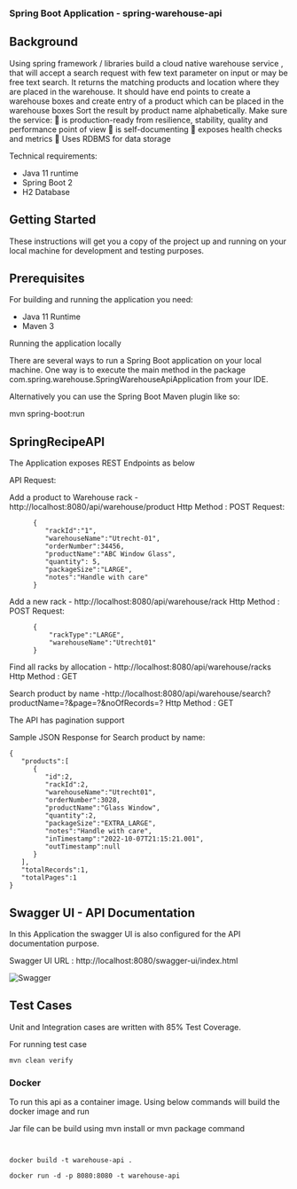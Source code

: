 ### Spring Boot Application - spring-warehouse-api

## Background
Using spring framework / libraries build a cloud native warehouse service , that will accept a
search request with few text parameter on input or may be free text search. It returns the
matching products and location where they are placed in the warehouse.
It should have end points to create a warehouse boxes and create entry of a product which can
be placed in the warehouse boxes
Sort the result by product name alphabetically.
Make sure the service:
 is production-ready from resilience, stability, quality and performance point of view
 is self-documenting
 exposes health checks and metrics
 Uses RDBMS for data storage

Technical requirements:

- Java 11 runtime
- Spring Boot 2
- H2 Database


## Getting Started
These instructions will get you a copy of the project up and running on your local machine for development and testing purposes.

## Prerequisites
For building and running the application you need:

- Java 11 Runtime
- Maven 3

Running the application locally

There are several ways to run a Spring Boot application on your local machine. One way is to execute the main method in the package com.spring.warehouse.SpringWarehouseApiApplication from your IDE.


Alternatively you can use the Spring Boot Maven plugin like so:

mvn spring-boot:run

## SpringRecipeAPI
The Application exposes REST Endpoints as below

API Request:

Add a product to Warehouse rack - http://localhost:8080/api/warehouse/product Http Method : POST
Request:
```
      {  
         "rackId":"1",
         "warehouseName":"Utrecht-01",
         "orderNumber":34456,
         "productName":"ABC Window Glass",
         "quantity": 5,
         "packageSize":"LARGE",
         "notes":"Handle with care"    
      }
```

Add a new rack - http://localhost:8080/api/warehouse/rack Http Method : POST
Request:
```
      {  
          "rackType":"LARGE",
          "warehouseName":"Utrecht01"    
      }
```

Find all racks by allocation - http://localhost:8080/api/warehouse/racks Http Method : GET
 
Search product by name -http://localhost:8080/api/warehouse/search?productName=?&page=?&noOfRecords=? Http Method : GET

The API has pagination support

Sample JSON Response for Search product by name:
```
{
   "products":[
      {
         "id":2,
         "rackId":2,
         "warehouseName":"Utrecht01",
         "orderNumber":3028,
         "productName":"Glass Window",
         "quantity":2,
         "packageSize":"EXTRA_LARGE",
         "notes":"Handle with care",
         "inTimestamp":"2022-10-07T21:15:21.001",
         "outTimestamp":null
      }
   ],
   "totalRecords":1,
   "totalPages":1
}
```



## Swagger UI - API Documentation
In this Application the swagger UI is also configured for the API documentation purpose.

Swagger UI URL : http://localhost:8080/swagger-ui/index.html

![Swagger](https://user-images.githubusercontent.com/20318317/180661148-9070e26e-a1d8-410a-b854-c90432641ea9.jpg)



## Test Cases



Unit and Integration cases are written with 85% Test Coverage.

For running test case
```
mvn clean verify
```

### Docker

To run this api as a container image. Using below commands will build the docker image and run

Jar file can be build using mvn install or mvn package command
```


docker build -t warehouse-api .

docker run -d -p 8080:8080 -t warehouse-api 


```
 
